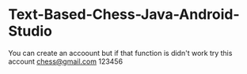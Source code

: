 # Text-Based-Chess-Java-Android-Studio


You can create an accoount but if that function is didn't work try this account
chess@gmail.com
123456
